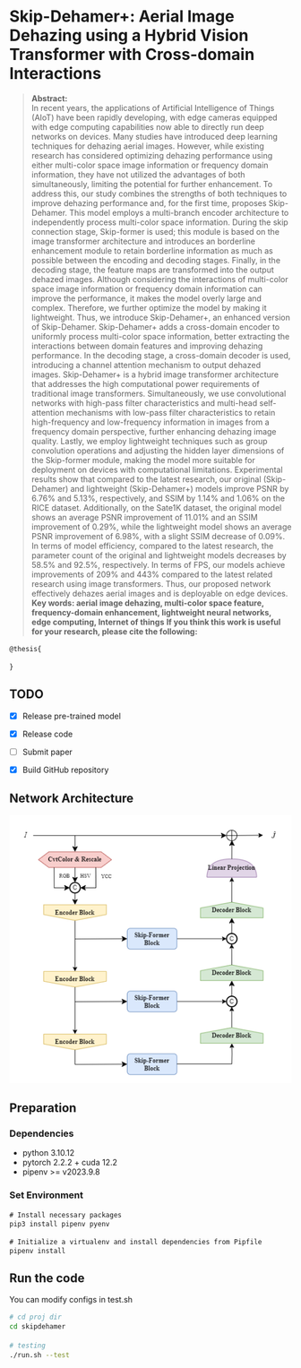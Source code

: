 # Skip-Dehamer+: Aerial Image Dehazing using a Hybrid Vision Transformer with Cross-domain Interactions
> **Abstract:**  
> In recent years, the applications of Artificial Intelligence of Things (AIoT) have been rapidly developing, with edge cameras equipped with edge computing capabilities now able to directly run deep networks on devices. Many studies have introduced deep learning techniques for dehazing aerial images. However, while existing research has considered optimizing dehazing performance using either multi-color space image information or frequency domain information, they have not utilized the advantages of both simultaneously, limiting the potential for further enhancement. To address this, our study combines the strengths of both techniques to improve dehazing performance and, for the first time, proposes Skip-Dehamer. This model employs a multi-branch encoder architecture to independently process multi-color space information. During the skip connection stage, Skip-former is used; this module is based on the image transformer architecture and introduces an borderline enhancement module to retain borderline information as much as possible between the encoding and decoding stages. Finally, in the decoding stage, the feature maps are transformed into the output dehazed images. Although considering the interactions of multi-color space image information or frequency domain information can improve the performance, it makes the model overly large and complex. Therefore, we further optimize the model by making it lightweight. Thus, we introduce Skip-Dehamer+, an enhanced version of Skip-Dehamer. Skip-Dehamer+ adds a cross-domain encoder to uniformly process multi-color space information, better extracting the interactions between domain features and improving dehazing performance. In the decoding stage, a cross-domain decoder is used, introducing a channel attention mechanism to output dehazed images. Skip-Dehamer+ is a hybrid image transformer architecture that addresses the high computational power requirements of traditional image transformers. Simultaneously, we use convolutional networks with high-pass filter characteristics and multi-head self-attention mechanisms with low-pass filter characteristics to retain high-frequency and low-frequency information in images from a frequency domain perspective, further enhancing dehazing image quality. Lastly, we employ lightweight techniques such as group convolution operations and adjusting the hidden layer dimensions of the Skip-former module, making the model more suitable for deployment on devices with computational limitations. Experimental results show that compared to the latest research, our original (Skip-Dehamer) and lightweight (Skip-Dehamer+) models improve PSNR by 6.76% and 5.13%, respectively, and SSIM by 1.14% and 1.06% on the RICE dataset. Additionally, on the Sate1K dataset, the original model shows an average PSNR improvement of 11.01% and an SSIM improvement of 0.29%, while the lightweight model shows an average PSNR improvement of 6.98%, with a slight SSIM decrease of 0.09%. In terms of model efficiency, compared to the latest research, the parameter count of the original and lightweight models decreases by 58.5% and 92.5%, respectively. In terms of FPS, our models achieve improvements of 209% and 443% compared to the latest related research using image transformers. Thus, our proposed network effectively dehazes aerial images and is deployable on edge devices.  
> **Key words: aerial image dehazing, multi-color space feature, frequency-domain enhancement, lightweight neural networks, edge computing, Internet of things**
**If you think this work is useful for your research, please cite the following:** 
```
@thesis{

}
```

## TODO
- [x] Release pre-trained model
- [x] Release code
- [ ] Submit paper
- [x] Build GitHub repository


## Network Architecture
![image](./poster/Network%20overview.png)

## Preparation
### Dependencies
- python 3.10.12
- pytorch 2.2.2 + cuda 12.2
- pipenv >= v2023.9.8

### Set Environment
```shell
# Install necessary packages
pip3 install pipenv pyenv

# Initialize a virtualenv and install dependencies from Pipfile
pipenv install          
```

## Run the code
You can modify configs in test.sh
```bash
# cd proj dir
cd skipdehamer

# testing
./run.sh --test
```